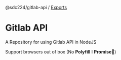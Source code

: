@sdc224/gitlab-api / [Exports](modules.md)

# Gitlab API

A Repository for using Gitlab API in NodeJS

Support browsers out of box (No **Polyfill** I **Promise**🤣)
